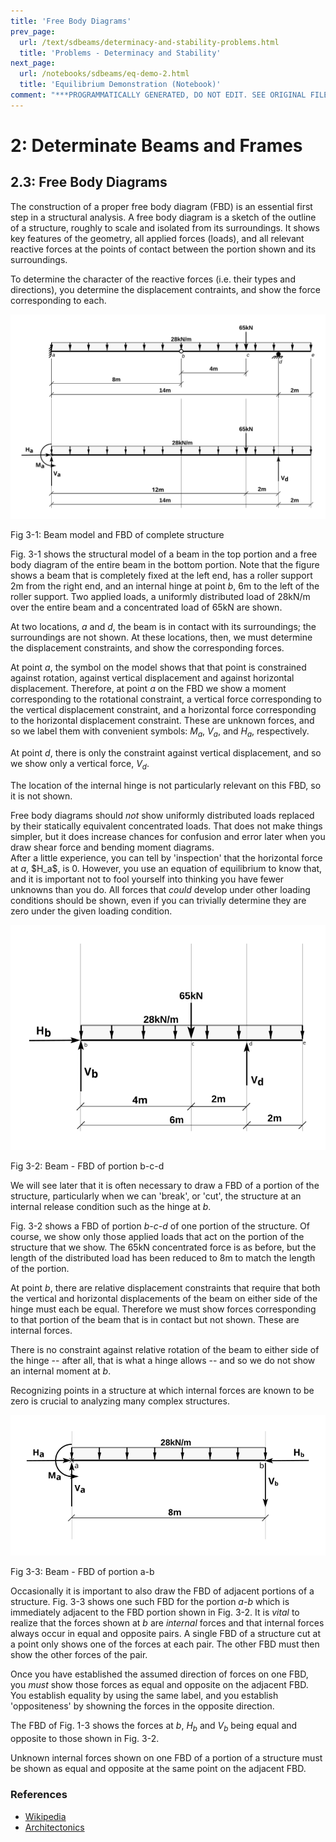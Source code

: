 ```yaml
---
title: 'Free Body Diagrams'
prev_page:
  url: /text/sdbeams/determinacy-and-stability-problems.html
  title: 'Problems - Determinacy and Stability'
next_page:
  url: /notebooks/sdbeams/eq-demo-2.html
  title: 'Equilibrium Demonstration (Notebook)'
comment: "***PROGRAMMATICALLY GENERATED, DO NOT EDIT. SEE ORIGINAL FILES IN /content***"
---
```

# 2: Determinate Beams and Frames

## 2.3: Free Body Diagrams


The construction of a proper free body diagram (FBD) is an essential
first step in a structural analysis.  A free body diagram is a sketch
of the outline of a structure, roughly to scale and isolated from its
surroundings.  It shows key features of the geometry, all applied
forces (loads), and all relevant reactive forces at the points of
contact between the portion shown and its surroundings.

To determine the character of the reactive forces (i.e. their types
and directions), you determine the displacement contraints, and show
the force corresponding to each.

![Beam Model and FBD](../../images/sdbeams/fbd/drawing-1.svg)

   Fig 3-1: Beam model and FBD of complete structure

Fig. 3-1 shows the structural model of a beam in the top portion and a
free body diagram of the entire beam in the bottom portion.  Note that
the figure shows a beam that is completely fixed at the left end, has
a roller support 2m from the right end, and an internal hinge at point
_b_, 6m to the left of the roller support.  Two applied loads, a
uniformly distributed load of 28kN/m over the entire beam and a
concentrated load of 65kN are shown.

At two locations, _a_ and _d_, the beam is in contact with its
surroundings; the surroundings are not shown.  At these locations,
then, we must determine the displacement constraints, and show the
corresponding forces.

At point _a_, the symbol on the model shows that that point is
constrained against rotation, against vertical displacement and
against horizontal displacement.  Therefore, at point _a_ on the FBD
we show a moment corresponding to the rotational constraint, a
vertical force corresponding to the vertical displacement constraint,
and a horizontal force corresponding to the horizontal displacement
constraint.  These are unknown forces, and so we label them with
convenient symbols: $M_a$, $V_a$, and $H_a$,
respectively.

At point _d_, there is only the constraint against vertical
displacement, and so we show only a vertical force, $V_d$.

The location of the internal hinge is not particularly relevant on
this FBD, so it is not shown.

<div class="admonition important">
   Free body diagrams should <em>not</em> show uniformly distributed loads
   replaced by their statically equivalent concentrated loads.  That
   does not make things simpler, but it does increase chances for
   confusion and error later when you draw shear force and bending
   moment diagrams.
</div>

<div class="admonition important">
   After a little experience, you can tell by 'inspection' that the
   horizontal force at <em>a</em>, $H_a$, is 0.  However, you use an
   equation of equilibrium to know that, and it is important not to
   fool yourself into thinking you have fewer unknowns than you do.
   All forces that <em>could</em> develop under other loading conditions
   should be shown, even if you can trivially determine they are zero
   under the given loading condition.
</div>

![FBD of portion b-c-d](../../images/sdbeams/fbd/drawing-2.svg)

Fig 3-2: Beam - FBD of portion b-c-d

We will see later that it is often necessary to draw a FBD of a
portion of the structure, particularly when we can 'break', or 'cut',
the structure at an internal release condition such as the hinge at
_b_.

Fig. 3-2 shows a FBD of portion _b-c-d_ of one portion of the
structure.  Of course, we show only those applied loads that act on
the portion of the structure that we show.  The 65kN concentrated
force is as before, but the length of the distributed load has been
reduced to 8m to match the length of the portion.

At point _b_, there are relative displacement constraints that require
that both the vertical and horizontal displacements of the beam on
either side of the hinge must each be equal.  Therefore we must show
forces corresponding to that portion of the beam that is in contact
but not shown.  These are internal forces.

There is no constraint against relative rotation of the beam to either
side of the hinge -- after all, that is what a hinge allows -- and so
we do not show an internal moment at _b_.

<div class="admonition important">
  Recognizing points in a structure at which internal forces are known 
  to be zero is crucial to
  analyzing many complex structures.
</div>

![FBD of portion a-b](../../images/sdbeams/fbd/drawing-3.svg)

Fig 3-3: Beam - FBD of portion a-b

Occasionally it is important to also draw the FBD of adjacent portions
of a structure.  Fig. 3-3 shows one such FBD for the portion _a-b_
which is immediately adjacent to the FBD portion shown in Fig. 3-2.
It is _vital_ to realize that the forces shown at _b_ are _internal_
forces and that internal forces always occur in equal and opposite
pairs.  A single FBD of a structure cut at a point only shows one of
the forces at each pair.  The other FBD must then show the other forces
of the pair.

Once you have established the assumed direction of forces on one FBD,
you _must_ show those forces as equal and opposite on the adjacent
FBD.  You establish equality by using the same label, and you
establish 'oppositeness' by showning the forces in the opposite
direction.

The FBD of Fig. 1-3 shows the forces at _b_, $H_b$ and $V_b$ being
equal and opposite to those shown in Fig. 3-2.

<div class="admonition important">
   Unknown internal forces shown on one FBD of a portion of a
   structure must be shown as equal and opposite at the same point on
   the adjacent FBD.
</div>

### References

* [Wikipedia](http://en.wikipedia.org/wiki/Free_body_diagram)
* [Architectonics](http://web.mit.edu/4.441/1_lectures/1_lecture14/1_lecture14.html)

